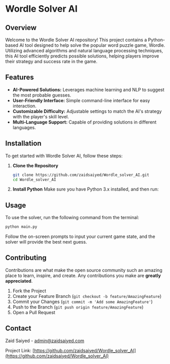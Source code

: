 
# Wordle Solver AI

## Overview
Welcome to the Wordle Solver AI repository! This project contains a Python-based AI tool designed to help solve the popular word puzzle game, Wordle. Utilizing advanced algorithms and natural language processing techniques, this AI tool efficiently predicts possible solutions, helping players improve their strategy and success rate in the game.

## Features
- **AI-Powered Solutions:** Leverages machine learning and NLP to suggest the most probable guesses.
- **User-Friendly Interface:** Simple command-line interface for easy interaction.
- **Customizable Difficulty:** Adjustable settings to match the AI's strategy with the player's skill level.
- **Multi-Language Support:** Capable of providing solutions in different languages.

## Installation
To get started with Wordle Solver AI, follow these steps:

1. **Clone the Repository**
   ```bash
   git clone https://github.com/zaidsaiyed/Wordle_solver_AI.git
   cd Wordle_solver_AI
   ```

2. **Install Python**
   Make sure you have Python 3.x installed, and then run:

## Usage
To use the solver, run the following command from the terminal:
```bash
python main.py
```
Follow the on-screen prompts to input your current game state, and the solver will provide the best next guess.

## Contributing
Contributions are what make the open source community such an amazing place to learn, inspire, and create. Any contributions you make are **greatly appreciated**.

1. Fork the Project
2. Create your Feature Branch (`git checkout -b feature/AmazingFeature`)
3. Commit your Changes (`git commit -m 'Add some AmazingFeature'`)
4. Push to the Branch (`git push origin feature/AmazingFeature`)
5. Open a Pull Request


## Contact
Zaid Saiyed - [admin@zaidsaiyed.com](mailto:admin@zaidsaiyed.com)

Project Link: [https://github.com/zaidsaiyed/Wordle_solver_AI](https://github.com/zaidsaiyed/Wordle_solver_AI)
